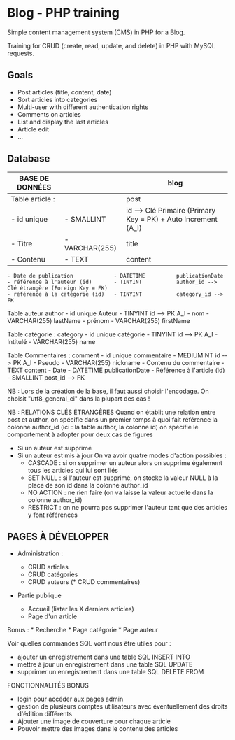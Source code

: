 # Blog - PHP training
Simple content management system (CMS) in PHP for a Blog.

Training for CRUD (create, read, update, and delete) in PHP with MySQL requests.

## Goals
- Post articles (title, content, date)
- Sort articles into categories
- Multi-user with different authentication rights
- Comments on articles
- List and display the last articles
- Article edit
- ...

## Database

BASE DE DONNÉES                    |                   |    blog
 --- | --- | ---
  Table article :                  |                   |    post
    - id unique                    |   - SMALLINT      |   id --> Clé Primaire (Primary Key = PK) + Auto Increment (A_I)
    - Titre                        |   - VARCHAR(255)  |    title
    - Contenu                      |   - TEXT          |    content
    - Date de publication             - DATETIME          publicationDate
    - référence à l'auteur (id)       - TINYINT           author_id --> Clé étrangère (Foreign Key = FK)
    - référence à la catégorie (id)   - TINYINT           category_id --> FK

  Table auteur                                            author
    - id unique Auteur                - TINYINT           id --> PK A_I
    - nom                             - VARCHAR(255)      lastName
    - prénom                          - VARCHAR(255)      firstName

  Table catégorie :                                       category
    - id unique catégorie             - TINYINT           id --> PK A_I
    - Intitulé                        - VARCHAR(255)      name

  Table Commentaires :                                    comment
    - id unique commentaire           - MEDIUMINT         id --> PK A_I
    - Pseudo                          - VARCHAR(255)      nickname
    - Contenu du commentaire          - TEXT              content
    - Date                            - DATETIME          publicationDate
    - Référence à l'article (id)      - SMALLINT          post_id --> FK

NB : Lors de la création de la base, il faut aussi choisir l'encodage. On choisit "utf8_general_ci" dans la plupart des cas !

NB : RELATIONS CLÉS ÉTRANGÈRES
Quand on établit une relation entre post et author,
on spécifie dans un premier temps à quoi fait référence la colonne author_id (ici : la table author, la colonne id)
on spécifie le comportement à adopter pour deux cas de figures
- Si un auteur est supprimé
- Si un auteur est mis à jour
    On va avoir quatre modes d'action possibles :
    - CASCADE : si on supprimer un auteur alors on supprime également tous les articles qui lui sont liés
    - SET NULL : si l'auteur est supprimé, on stocke la valeur NULL à la place de son id dans la colonne author_id
    - NO ACTION : ne rien faire (on va laisse la valeur actuelle dans la colonne author_id)
    - RESTRICT : on ne pourra pas supprimer l'auteur tant que des articles y font références




PAGES À DÉVELOPPER
-------

- Administration :
    * CRUD articles
    * CRUD catégories
    * CRUD auteurs
   (* CRUD commentaires)

- Partie publique
    * Accueil (lister les X derniers articles)
    * Page d'un article

Bonus :
    * Recherche
    * Page catégorie
    * Page auteur

Voir quelles commandes SQL vont nous être utiles pour  :
- ajouter un enregistrement dans une table          SQL INSERT INTO
- mettre à jour un enregistrement dans une table    SQL UPDATE
- supprimer un enregistrement dans une table        SQL DELETE FROM





FONCTIONNALITÉS BONUS
  - login pour accéder aux pages admin
  - gestion de plusieurs comptes utilisateurs avec éventuellement des droits d'édition différents
  - Ajouter une image de couverture pour chaque article
  - Pouvoir mettre des images dans le contenu des articles
